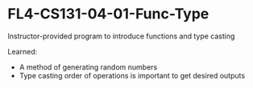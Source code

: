 # FL4-CS131-04-01-Func-Type
Instructor-provided program to introduce functions and type casting

Learned:
- A method of generating random numbers
- Type casting order of operations is important to get desired outputs
